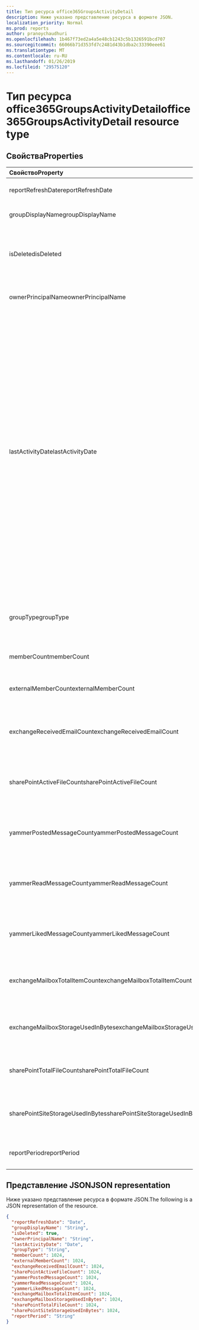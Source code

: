 ```yaml
---
title: Тип ресурса office365GroupsActivityDetail
description: Ниже указано представление ресурса в формате JSON.
localization_priority: Normal
ms.prod: reports
author: pranoychaudhuri
ms.openlocfilehash: 1b467f73ed2a4a5e48cb1243c5b1326591bcd707
ms.sourcegitcommit: 66066b71d353fd7c2481d43b1dba2c33390eee61
ms.translationtype: MT
ms.contentlocale: ru-RU
ms.lasthandoff: 01/26/2019
ms.locfileid: "29575120"
---
```

# <a name="office365groupsactivitydetail-resource-type"></a><span data-ttu-id="7e099-103">Тип ресурса office365GroupsActivityDetail</span><span class="sxs-lookup"><span data-stu-id="7e099-103">office365GroupsActivityDetail resource type</span></span>

## <a name="properties"></a><span data-ttu-id="7e099-104">Свойства</span><span class="sxs-lookup"><span data-stu-id="7e099-104">Properties</span></span>

| <span data-ttu-id="7e099-105">Свойство</span><span class="sxs-lookup"><span data-stu-id="7e099-105">Property</span></span>                          | <span data-ttu-id="7e099-106">Тип</span><span class="sxs-lookup"><span data-stu-id="7e099-106">Type</span></span>    | <span data-ttu-id="7e099-107">Описание</span><span class="sxs-lookup"><span data-stu-id="7e099-107">Description</span></span>                              |
| :-------------------------------- | :------ | ---------------------------------------- |
| <span data-ttu-id="7e099-108">reportRefreshDate</span><span class="sxs-lookup"><span data-stu-id="7e099-108">reportRefreshDate</span></span>                 | <span data-ttu-id="7e099-109">Date</span><span class="sxs-lookup"><span data-stu-id="7e099-109">Date</span></span>    | <span data-ttu-id="7e099-110">Последняя дата контента.</span><span class="sxs-lookup"><span data-stu-id="7e099-110">The latest date of the content.</span></span>          |
| <span data-ttu-id="7e099-111">groupDisplayName</span><span class="sxs-lookup"><span data-stu-id="7e099-111">groupDisplayName</span></span>                  | <span data-ttu-id="7e099-112">Строка</span><span class="sxs-lookup"><span data-stu-id="7e099-112">String</span></span>  | <span data-ttu-id="7e099-113">Отображаемое имя группы.</span><span class="sxs-lookup"><span data-stu-id="7e099-113">The display name of the group.</span></span>           |
| <span data-ttu-id="7e099-114">isDeleted</span><span class="sxs-lookup"><span data-stu-id="7e099-114">isDeleted</span></span>                         | <span data-ttu-id="7e099-115">Boolean</span><span class="sxs-lookup"><span data-stu-id="7e099-115">Boolean</span></span> | <span data-ttu-id="7e099-116">Был ли этот пользователь удаленного или программных удалены.</span><span class="sxs-lookup"><span data-stu-id="7e099-116">Whether this user has been deleted or soft deleted.</span></span> |
| <span data-ttu-id="7e099-117">ownerPrincipalName</span><span class="sxs-lookup"><span data-stu-id="7e099-117">ownerPrincipalName</span></span>                | <span data-ttu-id="7e099-118">Строка</span><span class="sxs-lookup"><span data-stu-id="7e099-118">String</span></span>  | <span data-ttu-id="7e099-119">Имя участника группы владельца.</span><span class="sxs-lookup"><span data-stu-id="7e099-119">The group owner principal name.</span></span>          |
| <span data-ttu-id="7e099-120">lastActivityDate</span><span class="sxs-lookup"><span data-stu-id="7e099-120">lastActivityDate</span></span>                  | <span data-ttu-id="7e099-121">Date</span><span class="sxs-lookup"><span data-stu-id="7e099-121">Date</span></span>    | <span data-ttu-id="7e099-122">Дата последнего действия для следующих сценариев: групповой полученных почтового ящика электронной почты; пользователю просматривать, редактировать, общих или синхронизирован файлы в библиотеке документов SharePoint. пользователь просматривает страницы SharePoint; пользователь учтена, чтение или оцененных сообщений в группах Yammer.</span><span class="sxs-lookup"><span data-stu-id="7e099-122">The last activity date for the following scenarios:  group mailbox received email; user viewed, edited, shared, or synced files in SharePoint document library; user viewed SharePoint pages; user posted, read, or liked messages in Yammer groups.</span></span> |
| <span data-ttu-id="7e099-123">groupType</span><span class="sxs-lookup"><span data-stu-id="7e099-123">groupType</span></span>                         | <span data-ttu-id="7e099-124">Строка</span><span class="sxs-lookup"><span data-stu-id="7e099-124">String</span></span>  | <span data-ttu-id="7e099-125">Тип группы.</span><span class="sxs-lookup"><span data-stu-id="7e099-125">The group type.</span></span> <span data-ttu-id="7e099-126">Возможные значения: **Public** или **Private**.</span><span class="sxs-lookup"><span data-stu-id="7e099-126">Possible values are: **Public** or **Private**.</span></span> |
| <span data-ttu-id="7e099-127">memberCount</span><span class="sxs-lookup"><span data-stu-id="7e099-127">memberCount</span></span>                       | <span data-ttu-id="7e099-128">Int64</span><span class="sxs-lookup"><span data-stu-id="7e099-128">Int64</span></span>   | <span data-ttu-id="7e099-129">Счетчик членов группы.</span><span class="sxs-lookup"><span data-stu-id="7e099-129">The group member count.</span></span>                  |
| <span data-ttu-id="7e099-130">externalMemberCount</span><span class="sxs-lookup"><span data-stu-id="7e099-130">externalMemberCount</span></span>               | <span data-ttu-id="7e099-131">Int64</span><span class="sxs-lookup"><span data-stu-id="7e099-131">Int64</span></span>   | <span data-ttu-id="7e099-132">Счетчик внешнего участника группы.</span><span class="sxs-lookup"><span data-stu-id="7e099-132">The group external member count.</span></span>         |
| <span data-ttu-id="7e099-133">exchangeReceivedEmailCount</span><span class="sxs-lookup"><span data-stu-id="7e099-133">exchangeReceivedEmailCount</span></span>        | <span data-ttu-id="7e099-134">Int64</span><span class="sxs-lookup"><span data-stu-id="7e099-134">Int64</span></span>   | <span data-ttu-id="7e099-135">Число электронной почты, полученных почтового ящика группы.</span><span class="sxs-lookup"><span data-stu-id="7e099-135">The number of email that the group mailbox received.</span></span> |
| <span data-ttu-id="7e099-136">sharePointActiveFileCount</span><span class="sxs-lookup"><span data-stu-id="7e099-136">sharePointActiveFileCount</span></span>         | <span data-ttu-id="7e099-137">Int64</span><span class="sxs-lookup"><span data-stu-id="7e099-137">Int64</span></span>   | <span data-ttu-id="7e099-138">Число активных файлов на сайте группы SharePoint.</span><span class="sxs-lookup"><span data-stu-id="7e099-138">The number of active files in SharePoint Group site.</span></span> |
| <span data-ttu-id="7e099-139">yammerPostedMessageCount</span><span class="sxs-lookup"><span data-stu-id="7e099-139">yammerPostedMessageCount</span></span>          | <span data-ttu-id="7e099-140">Int64</span><span class="sxs-lookup"><span data-stu-id="7e099-140">Int64</span></span>   | <span data-ttu-id="7e099-141">Число сообщений, помещенных в группы Yammer.</span><span class="sxs-lookup"><span data-stu-id="7e099-141">The number of messages posted to Yammer groups.</span></span> |
| <span data-ttu-id="7e099-142">yammerReadMessageCount</span><span class="sxs-lookup"><span data-stu-id="7e099-142">yammerReadMessageCount</span></span>            | <span data-ttu-id="7e099-143">Int64</span><span class="sxs-lookup"><span data-stu-id="7e099-143">Int64</span></span>   | <span data-ttu-id="7e099-144">Количество сообщений, ознакомьтесь с разделом в группы Yammer.</span><span class="sxs-lookup"><span data-stu-id="7e099-144">The number of messages read in Yammer groups.</span></span> |
| <span data-ttu-id="7e099-145">yammerLikedMessageCount</span><span class="sxs-lookup"><span data-stu-id="7e099-145">yammerLikedMessageCount</span></span>           | <span data-ttu-id="7e099-146">Int64</span><span class="sxs-lookup"><span data-stu-id="7e099-146">Int64</span></span>   | <span data-ttu-id="7e099-147">Количество сообщений, оцененных в группах Yammer.</span><span class="sxs-lookup"><span data-stu-id="7e099-147">The number of messages liked in Yammer groups.</span></span> |
| <span data-ttu-id="7e099-148">exchangeMailboxTotalItemCount</span><span class="sxs-lookup"><span data-stu-id="7e099-148">exchangeMailboxTotalItemCount</span></span>     | <span data-ttu-id="7e099-149">Int64</span><span class="sxs-lookup"><span data-stu-id="7e099-149">Int64</span></span>   | <span data-ttu-id="7e099-150">Количество элементов в почтовом ящике группы.</span><span class="sxs-lookup"><span data-stu-id="7e099-150">The number of items in the group mailbox.</span></span> |
| <span data-ttu-id="7e099-151">exchangeMailboxStorageUsedInBytes</span><span class="sxs-lookup"><span data-stu-id="7e099-151">exchangeMailboxStorageUsedInBytes</span></span> | <span data-ttu-id="7e099-152">Int64</span><span class="sxs-lookup"><span data-stu-id="7e099-152">Int64</span></span>   | <span data-ttu-id="7e099-153">Хранения, используемый для почтового ящика группы.</span><span class="sxs-lookup"><span data-stu-id="7e099-153">The storage used of the group mailbox.</span></span>   |
| <span data-ttu-id="7e099-154">sharePointTotalFileCount</span><span class="sxs-lookup"><span data-stu-id="7e099-154">sharePointTotalFileCount</span></span>          | <span data-ttu-id="7e099-155">Int64</span><span class="sxs-lookup"><span data-stu-id="7e099-155">Int64</span></span>   | <span data-ttu-id="7e099-156">Общее число файлов на сайте группы SharePoint.</span><span class="sxs-lookup"><span data-stu-id="7e099-156">The total number of files in SharePoint Group site.</span></span> |
| <span data-ttu-id="7e099-157">sharePointSiteStorageUsedInBytes</span><span class="sxs-lookup"><span data-stu-id="7e099-157">sharePointSiteStorageUsedInBytes</span></span>  | <span data-ttu-id="7e099-158">Int64</span><span class="sxs-lookup"><span data-stu-id="7e099-158">Int64</span></span>   | <span data-ttu-id="7e099-159">Хранилище, используемое сайта группы SharePoint.</span><span class="sxs-lookup"><span data-stu-id="7e099-159">The storage used by SharePoint Group site.</span></span> |
| <span data-ttu-id="7e099-160">reportPeriod</span><span class="sxs-lookup"><span data-stu-id="7e099-160">reportPeriod</span></span>                      | <span data-ttu-id="7e099-161">Строка</span><span class="sxs-lookup"><span data-stu-id="7e099-161">String</span></span>  | <span data-ttu-id="7e099-162">Количество дней, на которое отчета.</span><span class="sxs-lookup"><span data-stu-id="7e099-162">The number of days the report covers.</span></span>    |

## <a name="json-representation"></a><span data-ttu-id="7e099-163">Представление JSON</span><span class="sxs-lookup"><span data-stu-id="7e099-163">JSON representation</span></span>

<span data-ttu-id="7e099-164">Ниже указано представление ресурса в формате JSON.</span><span class="sxs-lookup"><span data-stu-id="7e099-164">The following is a JSON representation of the resource.</span></span>

<!-- {
  "blockType": "resource",
  "@odata.type": "microsoft.graph.office365GroupsActivityDetail"
} -->

```json
{
  "reportRefreshDate": "Date", 
  "groupDisplayName": "String", 
  "isDeleted": true, 
  "ownerPrincipalName": "String", 
  "lastActivityDate": "Date", 
  "groupType": "String", 
  "memberCount": 1024, 
  "externalMemberCount": 1024, 
  "exchangeReceivedEmailCount": 1024, 
  "sharePointActiveFileCount": 1024, 
  "yammerPostedMessageCount": 1024, 
  "yammerReadMessageCount": 1024, 
  "yammerLikedMessageCount": 1024, 
  "exchangeMailboxTotalItemCount": 1024, 
  "exchangeMailboxStorageUsedInBytes": 1024, 
  "sharePointTotalFileCount": 1024, 
  "sharePointSiteStorageUsedInBytes": 1024, 
  "reportPeriod": "String"
}
```
